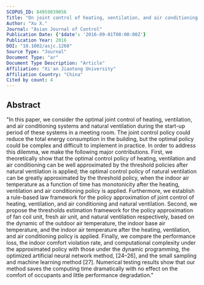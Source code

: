 ```yaml
---
SCOPUS_ID: 84959039056
Title: "On joint control of heating, ventilation, and air conditioning and natural ventilation in a meeting room for energy saving"
Author: "Xu X."
Journal: "Asian Journal of Control"
Publication Date: {'$date': '2016-09-01T00:00:00Z'}
Publication Year: 2016
DOI: "10.1002/asjc.1260"
Source Type: "Journal"
Document Type: "ar"
Document Type Description: "Article"
Affiliation: "Xi'an Jiaotong University"
Affiliation Country: "China"
Cited by count: 4
---
```


## Abstract
"In this paper, we consider the optimal joint control of heating, ventilation, and air conditioning systems and natural ventilation during the start-up period of these systems in a meeting room. The joint control policy could reduce the total energy consumption in the building, but the optimal policy could be complex and difficult to implement in practice. In order to address this dilemma, we make the following major contributions. First, we theoretically show that the optimal control policy of heating, ventilation and air conditioning can be well approximated by the threshold policies after natural ventilation is applied; the optimal control policy of natural ventilation can be greatly approximated by the threshold policy, when the indoor air temperature as a function of time has monotonicity after the heating, ventilation and air conditioning policy is applied. Furthermore, we establish a rule-based law framework for the policy approximation of joint control of heating, ventilation, and air conditioning and natural ventilation. Second, we propose the thresholds estimation framework for the policy approximation of fan coil unit, fresh air unit, and natural ventilation respectively, based on the dynamic of the outdoor air temperature, the indoor base air temperature, and the indoor air temperature after the heating, ventilation, and air conditioning policy is applied. Finally, we compare the performance loss, the indoor comfort violation rate, and computational complexity under the approximated policy with those under the dynamic programming, the optimized artificial neural network method, [24–26], and the small sampling and machine learning method [27]. Numerical testing results show that our method saves the computing time dramatically with no effect on the comfort of occupants and little performance degradation."
